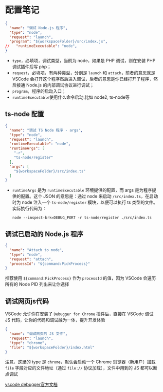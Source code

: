 # 配置笔记

```json
{
  "name": "调试 Node.js 程序",
  "type": "node",
  "request": "launch",
  "program": "${workspaceFolder}/src/index.js",
//   "runtimeExecutable": "node",
}
```

- `type`，必填项，调试类型，当前为 node，如果是 PHP 调试，则在安装 PHP 调试插件后写 php；
- `request`，必填项，有两种类型，分别是 `launch` 和 `attach`，前者的意思就是 VSCode 会打开这个程序然后进入调试，后者的意思是你已经打开了程序，然后接通 Node.js 的内部调试协议进行调试；
- `program`，程序的启动入口；
- `runtimeExecutable`使用什么命令启动.比如 node2, ts-node等

## ts-node 配置

```json
{
  "name": "调试 TS Node 程序 - args",
  "type": "node",
  "request": "launch",
  "runtimeExecutable": "node",
  "runtimeArgs": [
    "-r",
    "ts-node/register"
  ],
  "args": [
    "${workspaceFolder}/src/index.ts"
  ]
}
```

- `runtimeArgs` 是为 `runtimeExecutable` 环境提供的配置，而 args 是为程序提供的配置。这个 JSON 的意思是：通过 node 来启动 `/src/index.ts`，在启动时为 node 注入一个 `ts-node/register` 模块，以便可以执行 ts 类型的文件。实际执行代码为：

    ```shell
    node --inspect-brk=DEBUG_PORT -r ts-node/register ./src/index.ts
    ```

## 调试已启动的 Node.js 程序

```json
{
  "name": "Attach to node",
  "type": "node",
  "request": "attach",
  "processId": "${command:PickProcess}"
}
```

推荐使用 `${command:PickProcess}` 作为 `processId` 的值，因为 VSCode 会遍历所有的 Node PID 列出来让你选择

## 调试网页js代码

VSCode 允许你在安装了 `Debugger for Chrome` 插件后，直接在 VSCode 调试 JS 代码，让你的代码和调试融为一体，提升开发体验

```json
{
  "name": "调试网页的 JS 文件",
  "request": "launch",
  "type": "chrome",
  "file": "${workspaceFolder}/index.html"
}
```

注意，这里的 type 是 `chrome`，默认会启动一个 Chrome 浏览器（新用户）加载 `file` 字段对应的文件地址（通过 `file://` 协议加载），文件中用到的 JS 都可以断点调试

[vscode debugger官方文档](https://code.visualstudio.com/Docs/editor/debugging#_launchjson-attributes)

